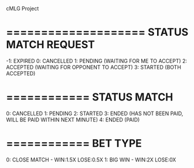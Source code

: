 cMLG Project




====================
STATUS MATCH REQUEST
====================
-1: EXPIRED
0: CANCELLED
1: PENDING (WAITING FOR ME TO ACCEPT)
2: ACCEPTED (WAITING FOR OPPONENT TO ACCEPT)
3: STARTED (BOTH ACCEPTED)

============
STATUS MATCH
============
0: CANCELLED
1: PENDING
2: STARTED
3: ENDED (HAS NOT BEEN PAID, WILL BE PAID WITHIN NEXT MINUTE)
4: ENDED (PAID)

============
BET TYPE
============
0: CLOSE MATCH - WIN:1.5X LOSE:0.5X
1: BIG WIN - WIN:2X LOSE:0X